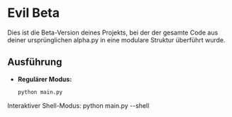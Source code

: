 # Evil Beta

Dies ist die Beta-Version deines Projekts, bei der der gesamte Code aus deiner ursprünglichen alpha.py in eine modulare Struktur überführt wurde.

## Ausführung

- **Regulärer Modus:**  
  ```bash
  python main.py

Interaktiver Shell-Modus:
python main.py --shell

